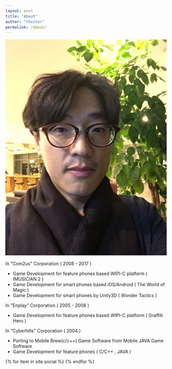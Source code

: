 ```yaml
---
layout: post
title: "About"
author: "Chester"
permalink: /about/
---
```


<div class="author-image-container">
  <img src="/img/me.jpg" alt="me">
</div>

In "Com2us" Corporation ( 2008 - 2017 )
  - Game Development for feature phones based WIPI-C platform ( IMUSICIAN 2 <rythm game> )
  - Game Development for smart phones based iOS/Android ( The World of Magic <mmo rpg> )
  - Game Development for smart phones by Unity3D ( Wonder Tactics <hero rpg> )

In "Enplay" Corporation ( 2005 - 2008 )
  - Game Development for feature phones based WIPI-C platform ( Graffiti Hero <action game> )

In "Cyberhills" Corporation ( 2004 )
  - Porting to Mobile Brew(c/c++) Game Software from Mobile JAVA Game Software
  - Game Development for feature phones ( C/C++ , JAVA )

<div class="sns-icon-list">
  {% for item in site.social %}
    <a href="{{ item.link }}" target="_blank"><i class="fa fa-{{ item.icon }}" aria-hidden="true"></i></a>
  {% endfor %}
</div>
